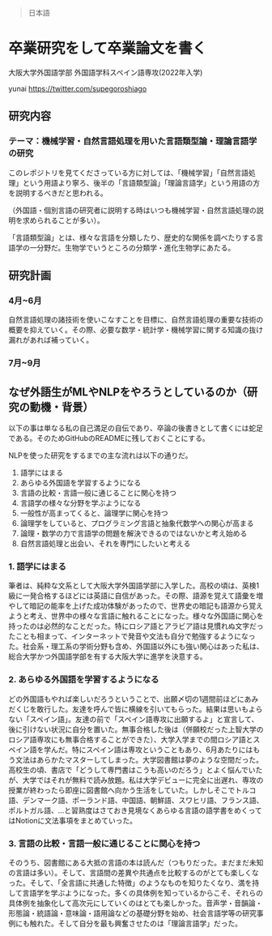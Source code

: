 > 日本語
# 卒業研究をして卒業論文を書く

大阪大学外国語学部 外国語学科スペイン語専攻(2022年入学)

yunai
https://twitter.com/supegoroshiago
## 研究内容
### テーマ：機械学習・自然言語処理を用いた言語類型論・理論言語学の研究
このレポジトリを見てくださっている方に対しては、「機械学習」「自然言語処理」という用語より寧ろ、後半の「言語類型論」「理論言語学」という用語の方を説明するべきだと思われる。

（外国語・個別言語の研究者に説明する時はいつも機械学習・自然言語処理の説明を求められることが多い）。

「言語類型論」とは、様々な言語を分類したり、歴史的な関係を調べたりする言語学の一分野だ。生物学でいうところの分類学・進化生物学にあたる。

## 研究計画
### 4月~6月
自然言語処理の諸技術を使いこなすことを目標に、自然言語処理の重要な技術の概要を抑えていく。その際、必要な数学・統計学・機械学習に関する知識の抜け漏れがあれば補っていく。
### 7月~9月

## なぜ外語生がMLやNLPをやろうとしているのか（研究の動機・背景）

以下の事は単なる私の自己満足の自伝であり、卒論の後書きとして書くには蛇足である。そのためGitHubのREADMEに残しておくことにする。

NLPを使った研究をするまでの主な流れは以下の通りだ。
1. 語学にはまる
2. あらゆる外国語を学習するようになる
3. 言語の比較・言語一般に通じることに関心を持つ
4. 言語学の様々な分野を学ぶようになる
5. 一般性が高まってくると、論理学に関心を持つ
6. 論理学をしていると、プログラミング言語と抽象代数学への関心が高まる
7. 論理・数学の力で言語学の問題を解決できるのではないかと考え始める
8. 自然言語処理と出会い、それを専門にしたいと考える


### 1. 語学にはまる

筆者は、純粋な文系として大阪大学外国語学部に入学した。高校の頃は、英検1級に一発合格するほどには英語に自信があった。その際、語源を覚えて語彙を増やして暗記の能率を上げた成功体験があったので、世界史の暗記も語源から覚えようと考え、世界中の様々な言語に触れることになった。様々な外国語に関心を持ったのは必然的なことだった。特にロシア語とアラビア語は見慣れぬ文字だったことも相まって、インターネットで発音や文法も自分で勉強するようになった。社会系・理工系の学術分野も含め、外国語以外にも強い関心はあった私は、総合大学かつ外国語学部を有する大阪大学に進学を決意する。

### 2. あらゆる外国語を学習するようになる

どの外国語もやれば楽しいだろうということで、出願〆切の1週間前ほどにあみだくじを敢行した。友達を呼んで皆に横線を引いてもらった。結果は思いもよらない「スペイン語」。友達の前で「スペイン語専攻に出願するよ」と宣言して、後に引けない状況に自分を置いた。無事合格した後は（併願校だった上智大学のロシア語専攻にも無事合格することができた）、大学入学までの間ロシア語とスペイン語を学んだ。特にスペイン語は専攻ということもあり、6月あたりにはもう文法はあらかたマスターしてしまった。大学図書館は夢のような空間だった。高校生の頃、書店で「どうして専門書はこうも高いのだろう」とよく悩んでいたが、大学ではそれが無料で読み放題。私は大学デビューに完全に出遅れ、専攻の授業が終わったら即座に図書館へ向かう生活をしていた。しかしそこでトルコ語、デンマーク語、ポーランド語、中国語、朝鮮語、スワヒリ語、フランス語、ポルトガル語、...と習熟度はさておき見境なくあらゆる言語の語学書をめくってはNotionに文法事項をまとめていった。

### 3. 言語の比較・言語一般に通じることに関心を持つ

そのうち、図書館にある大抵の言語の本は読んだ（つもりだった。まだまだ未知の言語は多い）。そして、言語間の差異や共通点を比較するのがとても楽しくなった。そして、「全言語に共通した特徴」のようなものを知りたくなり、満を持して言語学を学ぶようになった。多くの具体例を知っているからこそ、それらの具体例を抽象化して高次元にしていくのはとても楽しかった。音声学・音韻論・形態論・統語論・意味論・語用論などの基礎分野を始め、社会言語学等の研究事例にも触れた。そして自分を最も興奮させたのは「理論言語学」だった。

